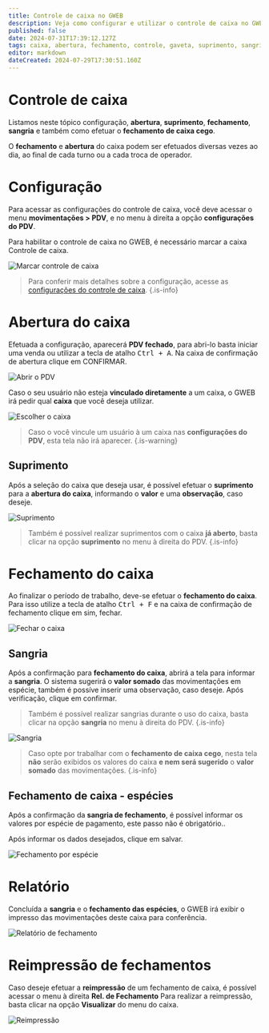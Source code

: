 ```yaml
---
title: Controle de caixa no GWEB
description: Veja como configurar e utilizar o controle de caixa no GWEB
published: false
date: 2024-07-31T17:39:12.127Z
tags: caixa, abertura, fechamento, controle, gaveta, suprimento, sangria
editor: markdown
dateCreated: 2024-07-29T17:30:51.160Z
---
```


# Controle de caixa
Listamos neste tópico configuração, **abertura**, **suprimento**, **fechamento**, **sangria** e também como efetuar o **fechamento de caixa cego**.

O **fechamento** e **abertura** do caixa podem ser efetuados diversas vezes ao dia, ao final de cada turno ou a cada troca de operador.

# Configuração

Para acessar as configurações do controle de caixa, você deve acessar o menu **movimentações > PDV**, e no menu à direita a opção **configurações do PDV**.

Para habilitar o controle de caixa no GWEB, é necessário marcar a caixa <em class="mdi mdi-checkbox-marked"></em> Controle de caixa.

![Marcar controle de caixa](/tutoriais/controle-caixa/habilitar_controle_caixa.png)

> Para conferir mais detalhes sobre a configuração, acesse as [configurações do controle de caixa](https://help.gdoorweb.com.br/pt-br/movimentos/pdv#controle-de-caixa).
{.is-info}


# Abertura do caixa

Efetuada a configuração, aparecerá **PDV fechado**, para abri-lo basta iniciar uma venda ou utilizar a tecla de atalho <kbd>Ctrl + A</kbd>.
Na caixa de confirmação de abertura clique em <span class="mat mat-button mat-accent">CONFIRMAR</span>.

![Abrir o PDV](/tutoriais/controle-caixa/2_abrir_pdv_1.png)

Caso o seu usuário não esteja **vinculado diretamente** a um caixa, o GWEB irá pedir qual **caixa** que você deseja utilizar.

![Escolher o caixa](/tutoriais/controle-caixa/3_escolher_caixa.png)

> Caso o você vincule um usuário à um caixa nas **configurações do PDV**, esta tela não irá aparecer.
{.is-warning}

## Suprimento

Após a seleção do caixa que deseja usar, é possível efetuar o **suprimento** para a **abertura do caixa**, informando o **valor** e uma **observação**, caso deseje.

![Suprimento](/tutoriais/controle-caixa/4_suprimento_abertura.png)

> Também é possível realizar suprimentos com o caixa **já aberto**, basta clicar na opção **suprimento** no menu à direita do PDV.
{.is-info}

# Fechamento do caixa

Ao finalizar o período de trabalho, deve-se efetuar o **fechamento do caixa**. Para isso utilize a tecla de atalho <kbd>Ctrl + F</kbd> e na caixa de confirmação de fechamento clique em <span class="mat mat-button mat-accent">sim, fechar</span>.

![Fechar o caixa](/tutoriais/controle-caixa/5_fechamento_caixa.png)

## Sangria

Após a confirmação para **fechamento do caixa**, abrirá a tela para informar a **sangria**. O sistema sugerirá o **valor somado** das movimentações em espécie, também é possíve inserir uma observação, caso deseje.
Após verificação, clique em <span class="mat mat-button">confirmar</span>.

> Também é possível realizar sangrias durante o uso do caixa, basta clicar na opção **sangria** no menu à direita do PDV.
{.is-info}

![Sangria](/tutoriais/controle-caixa/6_sangria_fechamento.png)

> Caso opte por trabalhar com o **fechamento de caixa cego**, nesta tela **não** serão exibidos os valores do caixa **e nem será sugerido** o **valor somado** das movimentações.
{.is-info}

## Fechamento de caixa - espécies

Após a confirmação da **sangria de fechamento**, é possível informar os valores por espécie de pagamento, este passo não é obrigatório..

Após informar os dados desejados, clique em <span class="mat mat-button mat-accent">salvar</span>.

![Fechamento por espécie](/tutoriais/controle-caixa/7_fechamento_especies.png)

# Relatório

Concluída a **sangria** e o **fechamento das espécies**, o GWEB irá exibir o impresso das movimentações deste caixa para conferência.

![Relatório de fechamento](/tutoriais/controle-caixa/8_relatorio_fechamento.png)

# Reimpressão de fechamentos

Caso deseje efetuar a **reimpressão** de um fechamento de caixa, é possível acessar o menu à direita **Rel. de Fechamento**
Para realizar a reimpressão, basta clicar na opção **Visualizar** do menu do caixa.

![Reimpressão](/tutoriais/controle-caixa/9_reimpressao.png)